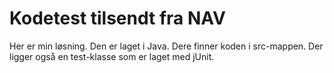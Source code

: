 # Kodetest tilsendt fra NAV

Her er min løsning. Den er laget i Java. Dere finner koden i src-mappen. Der ligger også en test-klasse som er laget med jUnit.
